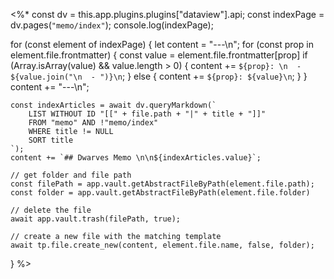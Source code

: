 <%*
const dv = this.app.plugins.plugins["dataview"].api;
const indexPage = dv.pages(`"memo/index"`);
console.log(indexPage);

for (const element of indexPage) {
	let content = "---\n";
	for (const prop in element.file.frontmatter) {
		const value = element.file.frontmatter[prop]
		if (Array.isArray(value) && value.length > 0) {
			content += `${prop}: \n  - ${value.join("\n  - ")}\n`;
		} else {
			content += `${prop}: ${value}\n`;
		}
	}
	content += "---\n";

	const indexArticles = await dv.queryMarkdown(`
		LIST WITHOUT ID "[[" + file.path + "|" + title + "]]"
		FROM "memo" AND !"memo/index"
		WHERE title != NULL
		SORT title
	`);
	content += `## Dwarves Memo \n\n${indexArticles.value}`;

	// get folder and file path
	const filePath = app.vault.getAbstractFileByPath(element.file.path);
	const folder = app.vault.getAbstractFileByPath(element.file.folder)

	// delete the file
	await app.vault.trash(filePath, true);

	// create a new file with the matching template
	await tp.file.create_new(content, element.file.name, false, folder);
}
%>